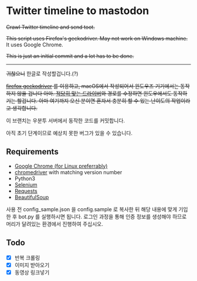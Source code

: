 # Twitter timeline to mastodon
~~Crawl Twitter timeline and send toot.~~

~~This script uses Firefox's geckodriver. May not work on Windows machine.~~ It uses Google Chrome.

~~This is just an initial commit and a lot has to be done.~~

------

~~귀찮으니~~ 한글로 작성할겁니다.(?)

~~[firefox geckodriver](https://github.com/mozilla/geckodriver) 를 이용하고, macOS에서 작성되어서 윈도우즈 기기에서는 동작하지 않을 겁니다 아마. [적당히 맞는 드라이버](https://github.com/mozilla/geckodriver/releases)와 경로를 수정하면 윈도우에서도 동작하기는 할겁니다. 아마 여기까지 오신 분이면 혼자서 충분히 할 수 있는 난이도의 작업이라고 생각합니다.~~

이 브랜치는 우분투 서버에서 동작한 코드를 커밋합니다.

아직 초기 단계이므로 예상치 못한 버그가 있을 수 있습니다.

## Requirements

- [Google Chrome (for Linux preferrably)](https://support.google.com/chrome/a/answer/9025903?hl=ko)
- [chromedriver](https://chromedriver.chromium.org/downloads) with matching version number
- Python3
- [Selenium](https://selenium-python.readthedocs.io)
- [Requests](https://requests.readthedocs.io/en/master/)
- [BeautifulSoup](https://www.crummy.com/software/BeautifulSoup/)

사용 전 config\_sample.json 을 config.sample 로 복사한 뒤 해당 내용에 맞게 기입한 후 bot.py 를 실행하시면 됩니다. 로그인 과정을 통해 인증 정보를 생성해야 하므로 머리가 달려있는 환경에서 진행하여 주십시오.

## Todo

- [x] 반복 크롤링
- [x] 이미지 받아오기
- [x] 동영상 링크넣기
